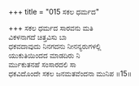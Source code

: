 +++
title = "015 ಸಕಲ ಧರ್ಮದ"

+++
ಸಕಲ ಧರ್ಮದ ಸಾರವನು ಮತಿ   
ವಿಕಳನಾಗದೆ ಚಿತ್ತವಿಸು ಬಾ   
ಧಕವದಾವುದು ನಿನಗದನು ನೀನನ್ಯರುಗಳಲ್ಲಿ   
ಯುಕುತಿಯಿಂದದ ಮಾಡದಿರು ನಿ  
ರ್ಮುಕುತನಹೆ ಸಂಸಾರದಲಿ ಸಾ   
ಧಕವಿದೊಂದೇ ಸಕಲ ಜನಮತವೆಂದನಾ ಮುನಿಪ   ॥15॥